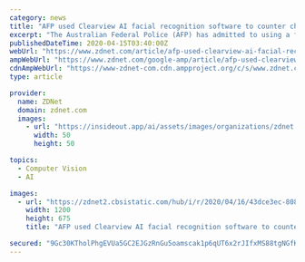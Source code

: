 ```yaml
---
category: news
title: "AFP used Clearview AI facial recognition software to counter child exploitation"
excerpt: "The Australian Federal Police (AFP) has admitted to using a facial recognition tool, despite not having an appropriate legislative framework in place, to help counter child exploitation. Australia’s encryption laws: An insider’s guide Australia now has world-first encryption laws. This guide explains what the laws can do, what they cannot ..."
publishedDateTime: 2020-04-15T03:40:00Z
webUrl: "https://www.zdnet.com/article/afp-used-clearview-ai-facial-recognition-software-to-counter-child-exploitation/"
ampWebUrl: "https://www.zdnet.com/google-amp/article/afp-used-clearview-ai-facial-recognition-software-to-counter-child-exploitation/"
cdnAmpWebUrl: "https://www-zdnet-com.cdn.ampproject.org/c/s/www.zdnet.com/google-amp/article/afp-used-clearview-ai-facial-recognition-software-to-counter-child-exploitation/"
type: article

provider:
  name: ZDNet
  domain: zdnet.com
  images:
    - url: "https://insideout.app/ai/assets/images/organizations/zdnet.com-50x50.jpg"
      width: 50
      height: 50

topics:
  - Computer Vision
  - AI

images:
  - url: "https://zdnet2.cbsistatic.com/hub/i/r/2020/04/16/43dce3ec-8083-443a-b027-321bdeafee8c/thumbnail/1200x675/cdefb4be9dbcbf757b2c3cad0ac932ec/afp-used-clearview-ai-facial-recognition-5e97a875b3157671f8b01e1d-1-apr-16-2020-6-30-34-poster.jpg"
    width: 1200
    height: 675
    title: "AFP used Clearview AI facial recognition software to counter child exploitation"

secured: "9Gc30KTholPhgEVUa5GC2EJGzRnGu5oamscak1p6qUT6x2rJIfxMS88tgNGfKhMeo3fxbiqWbheIVJKvKlDHANcsWC9YZYaDjPBe72SVx2KCwl2hq9r4xKJpSPffGt9iXS59/Czjmt6qdZ5nzbOSQgaR3TsWTAzAkBFincBQSHA56NIgAICR7VPJsZpCcvbPb5W+T2YEnAjlEOaemqIehFT5nQa0KeyS33HHFTVIjK3j/U0r4+UVPK29vPJaWToW0VECsT1CZ58LBZMVsN7uL27f9WqMB3hq4Nc5E1BgEhqA18Dbx3MBazE+7kd6wwhK;20kf/8hlLX7DTGGZbE6sLA=="
---
```


